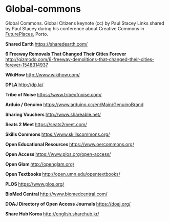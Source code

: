 # Global-commons
Global Commons. Global Citizens keynote (cc) by Paul Stacey
Links shared by Paul Stacey during his conference about Creative Commons in <a href="http://futureplaces.org/">FuturePlaces</a>, Porto.

<b> Shared Earth </b>
https://sharedearth.com/

<b> 6 Freeway Removals That Changed Their Cities Forever </b>
http://gizmodo.com/6-freeway-demolitions-that-changed-their-cities-forever-1548314937

<b> WikiHow </b>
http://www.wikihow.com/

<b> DPLA </b>
http://dp.la/

<b> Tribe of Noise </b>
https://www.tribeofnoise.com/

<b> Arduio / Genuino </b>
https://www.arduino.cc/en/Main/GenuinoBrand

<b> Sharing Vouchers </b>
http://www.shareable.net/

<b> Seats 2 Meet </b>
https://seats2meet.com/

<b> Skills Commons </b>
https://www.skillscommons.org/

<b> Open Educational Resources </b>
https://www.oercommons.org/

<b> Open Access </b>
https://www.plos.org/open-access/

<b> Open Glam </b>
http://openglam.org/

<b> Open Textbooks </b>
http://open.umn.edu/opentextbooks/

<b> PLOS </b>
https://www.plos.org/

<b> BioMed Central </b>
http://www.biomedcentral.com/

<b> DOAJ Directory of Open Access Journals </b>
https://doaj.org/

<b> Share Hub Korea </b>
http://english.sharehub.kr/


